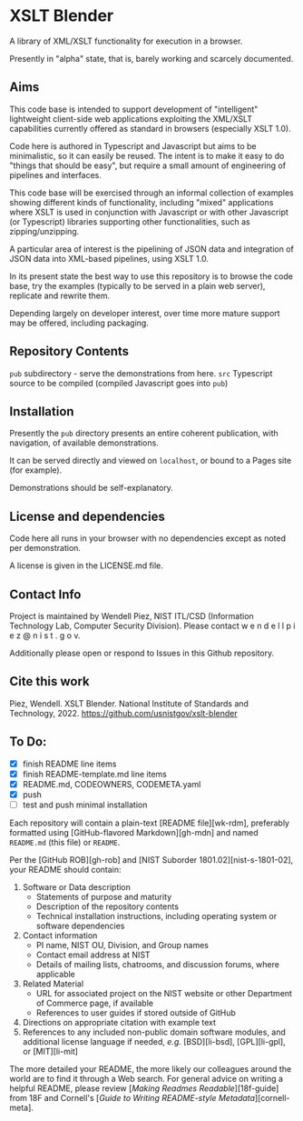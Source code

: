 # XSLT Blender

A library of XML/XSLT functionality for execution in a browser.

Presently in "alpha" state, that is, barely working and scarcely documented.

## Aims

This code base is intended to support development of "intelligent" lightweight client-side web applications exploiting the XML/XSLT capabilities currently offered as standard in browsers (especially XSLT 1.0).

Code here is authored in Typescript and Javascript but aims to be minimalistic, so it can easily be reused. The intent is to make it easy to do "things that should be easy", but require a small amount of engineering of pipelines and interfaces.

This code base will be exercised through an informal collection of examples showing different kinds of functionality, including "mixed" applications where XSLT is used in conjunction with Javascript or with other Javascript (or Typescript) libraries supporting other functionalities, such as zipping/unzipping.

A particular area of interest is the pipelining of JSON data and integration of JSON data into XML-based pipelines, using XSLT 1.0.

In its present state the best way to use this repository is to browse the code base, try the examples (typically to be served in a plain web server), replicate and rewrite them.

Depending largely on developer interest, over time more mature support may be offered, including packaging.

## Repository Contents

`pub` subdirectory - serve the demonstrations from here.
`src` Typescript source to be compiled (compiled Javascript goes into `pub`)

## Installation

Presently the `pub` directory presents an entire coherent publication, with navigation, of available demonstrations.

It can be served directly and viewed on `localhost`, or bound to a Pages site (for example).

Demonstrations should be self-explanatory.

## License and dependencies

Code here all runs in your browser with no dependencies except as noted per demonstration.

A license is given in the LICENSE.md file.

## Contact Info

Project is maintained by Wendell Piez, NIST ITL/CSD (Information Technology Lab, Computer Security Division). Please contact w e n d e l l p i e z @ n i s t . g o v.

Additionally please open or respond to Issues in this Github repository.

## Cite this work

Piez, Wendell. XSLT Blender. National Institute of Standards and Technology, 2022. https://github.com/usnistgov/xslt-blender

## To Do:

-[x] finish README line items
-[x] finish README-template.md line items
-[x] README.md, CODEOWNERS, CODEMETA.yaml
-[x] push
-[ ] test and push minimal installation

Each repository will contain a plain-text [README file][wk-rdm],
preferably formatted using [GitHub-flavored Markdown][gh-mdn] and
named `README.md` (this file) or `README`.

Per the [GitHub ROB][gh-rob] and [NIST Suborder 1801.02][nist-s-1801-02],
your README should contain:

1. Software or Data description
   - Statements of purpose and maturity
   - Description of the repository contents
   - Technical installation instructions, including operating
     system or software dependencies
1. Contact information
   - PI name, NIST OU, Division, and Group names
   - Contact email address at NIST
   - Details of mailing lists, chatrooms, and discussion forums,
     where applicable
1. Related Material
   - URL for associated project on the NIST website or other Department
     of Commerce page, if available
   - References to user guides if stored outside of GitHub
1. Directions on appropriate citation with example text
1. References to any included non-public domain software modules,
   and additional license language if needed, *e.g.* [BSD][li-bsd],
   [GPL][li-gpl], or [MIT][li-mit]

The more detailed your README, the more likely our colleagues
around the world are to find it through a Web search. For general
advice on writing a helpful README, please review
[*Making Readmes Readable*][18f-guide] from 18F and Cornell's
[*Guide to Writing README-style Metadata*][cornell-meta].
